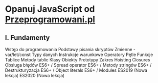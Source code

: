 # Opanuj JavaScript od [Przeprogramowani.pl](https://przeprogramowani.pl/kurs-javascript)

## I. Fundamenty

Wstęp do programowania
Podstawy pisania skryptów
Zmienne - var/let/const
Typy danych
Instrukcje warunkowe
Operatory
Pętle
Funkcje
Tablice
Metody tablic
Klasy
Obiekty
Prototypy
Zakres
Hoisting
Closures
Obsługa błędów
ES6+ / Spread operator
ES6+ / Metody stringów
ES6+ / Destrukturyzacja
ES6+ / Object literals
ES6+ / Modules
ES2019 (Nowa lekcja)
ES2020 (Nowa lekcja)
